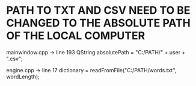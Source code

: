 # PATH TO TXT AND CSV NEED TO BE CHANGED TO THE ABSOLUTE PATH OF THE LOCAL COMPUTER

mainwindow.cpp -> line 193
QString absolutePath = "C:/PATH/" + user + ".csv";

engine.cpp -> line 17
dictionary = readFromFile("C:/PATH/words.txt", wordLength);
